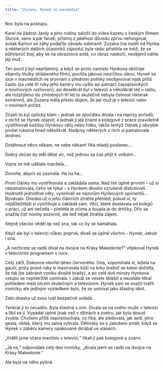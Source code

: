 ```yaml
---
title: "Zuzana, Hynek a\_masmédia"
---
```


Noc byla na postupu.

Karel na žádost Jardy a jeho rodiny založil do videa kazetu s českým filmem Slunce, seno a pár facek; přístroj z jakéhosi důvodu zprvu nefungoval, avšak Karlovi se záhy podařilo závadu odstranit. Zuzana (na rozdíl od Hynka a některých dalších účastníků zájezdu) byla ráda: přistihla se totiž, že se bůhvíproč bojí, aby se na obrazovce poté, co obraz naskočí, neobjevil náhle její muž.

Ten pocit jí byl nepříjemný, a když se proto namísto Hynkova obličeje objevily titulky ohlášeného filmu, pocítila jakousi neurčitou úlevu. Hynek se sice v masmédiích ve srovnání s předními politiky neobjevoval nijak příliš často (za celé tři roky jeho kariéry mu vyšlo asi patnáct časopiseckých a novinových rozhovorů, asi desetkrát byl v televizi a několikrát též v rádiu, ale rozptýleno do zmíněných tří let to skutečně nebyla četnost nikterak extrémní), ale Zuzana měla přesto dojem, že její muž je v televizi nebo v novinách pořád.

Zčásti to byl optický klam – jednak se zpočátku dívala i na reprízy pořadů, v nichž se Hynek objevil, a jednak jí její známí a kolegové z práce pravidelně vystřihovali každou Hynkovu větu nebo fotku, takže tentýž článek jí obvykle prošel rukama hned několikrát. Nadpisy některých z nich si pamatovala dodnes:

Dotáhnout něco někam, ne sebe někam! říká mladý poslanec…

Dobrý občan by měl dělat víc, než jednou za čas přijít k volbám…

Vojna ze mě udělala manžela…

Dovolte, abych se zasmála. Ha ha ha…

První články mu vystřihovala a zakládala sama. Nad tím úplně prvním – už si nepamatovala, čeho se týkal – s Hynkem dlouho vzrušeně diskutovali. Hodnotili jednotlivé věty, vysmívali se názorům Hynkových oponentů… Bývávalo. Dneska už o jeho článcích ztratila přehled; pokud ví, ty nejdůležitější si vystřihuje a zakládá sám. Věci, které dostávala od kolegů v práci, už ani nečetla – přelétla je očima a šoupla je do drtičky. Dřív se snažila číst noviny pozorně, ale teď nějak ztratila zájem.

Stejně všecko věděl líp než ona, tak co by se namáhala.

Když ale byl v televizi vůbec poprvé, dívali se úplně všichni – Hynek, Jakub i ona.

„A nechcete se radši dívat na dvojce na Krásy Makedonie?“ vtipkoval Hynek s televizním programem v ruce.

Celý zářil. Dokonce otevřel láhev červeného. Ona, vzpomínala si, ležela na gauči, prsty pravé ruky si masírovala kůži na krku (neboť se kdesi dočetla, že tak lze zabránit vzniku dvojité brady), a po celé dvě minuty Hynkova vstupu se nepřetržitě usmívala. I Jakub se vesele šklebil a neustále těkal pohledem mezi otcem skutečným a televizním. Hynek sám se snažil tvářit ironicky, ale jediným výsledkem bylo, že se usmíval jako šťastný idiot.

Zato dneska už svou tvář bezpečně ovládá.

Tenkrát jí to nevadilo. Byla šťastná s ním. Dívala se na svého muže v televizi a líbil se jí. Vypadal úplně jinak než v džínách a svetru, jak byla dosud zvyklá. Chvílemi příliš neposlouchala, co říká, ale sledovala, jak sedí, jeho gesta, oblek, který mu sama vybrala. Dětinsky se s Jakubem smáli, když se Hynek v záběru kamery opakovaně škrábal ve vlasech.

„Viděli jsme včera manžela v televizi,“ říkali jí pak kolegové a známí.

„Já ne,“ odpovídala celý den ironicky, „dívala jsem se radši na dvojce na Krásy Makedonie.“

Ale byla na něho pyšná.
